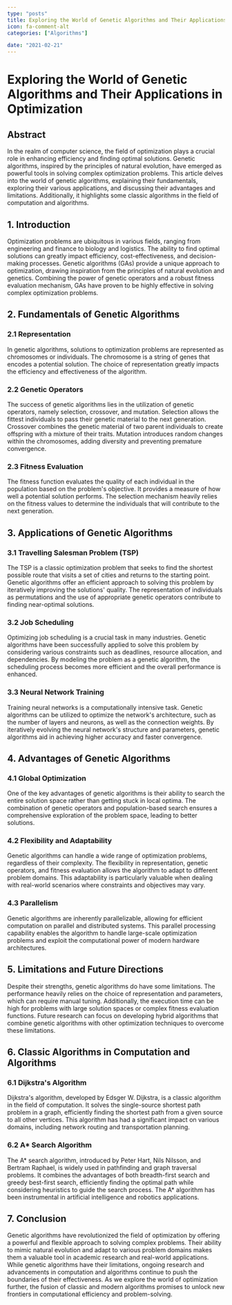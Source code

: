 ```yaml
---
type: "posts"
title: Exploring the World of Genetic Algorithms and Their Applications in Optimization
icon: fa-comment-alt
categories: ["Algorithms"]

date: "2021-02-21"
---
```




# Exploring the World of Genetic Algorithms and Their Applications in Optimization

## Abstract
In the realm of computer science, the field of optimization plays a crucial role in enhancing efficiency and finding optimal solutions. Genetic algorithms, inspired by the principles of natural evolution, have emerged as powerful tools in solving complex optimization problems. This article delves into the world of genetic algorithms, explaining their fundamentals, exploring their various applications, and discussing their advantages and limitations. Additionally, it highlights some classic algorithms in the field of computation and algorithms.

## 1. Introduction
Optimization problems are ubiquitous in various fields, ranging from engineering and finance to biology and logistics. The ability to find optimal solutions can greatly impact efficiency, cost-effectiveness, and decision-making processes. Genetic algorithms (GAs) provide a unique approach to optimization, drawing inspiration from the principles of natural evolution and genetics. Combining the power of genetic operators and a robust fitness evaluation mechanism, GAs have proven to be highly effective in solving complex optimization problems.

## 2. Fundamentals of Genetic Algorithms
### 2.1 Representation
In genetic algorithms, solutions to optimization problems are represented as chromosomes or individuals. The chromosome is a string of genes that encodes a potential solution. The choice of representation greatly impacts the efficiency and effectiveness of the algorithm.

### 2.2 Genetic Operators
The success of genetic algorithms lies in the utilization of genetic operators, namely selection, crossover, and mutation. Selection allows the fittest individuals to pass their genetic material to the next generation. Crossover combines the genetic material of two parent individuals to create offspring with a mixture of their traits. Mutation introduces random changes within the chromosomes, adding diversity and preventing premature convergence.

### 2.3 Fitness Evaluation
The fitness function evaluates the quality of each individual in the population based on the problem's objective. It provides a measure of how well a potential solution performs. The selection mechanism heavily relies on the fitness values to determine the individuals that will contribute to the next generation.

## 3. Applications of Genetic Algorithms
### 3.1 Travelling Salesman Problem (TSP)
The TSP is a classic optimization problem that seeks to find the shortest possible route that visits a set of cities and returns to the starting point. Genetic algorithms offer an efficient approach to solving this problem by iteratively improving the solutions' quality. The representation of individuals as permutations and the use of appropriate genetic operators contribute to finding near-optimal solutions.

### 3.2 Job Scheduling
Optimizing job scheduling is a crucial task in many industries. Genetic algorithms have been successfully applied to solve this problem by considering various constraints such as deadlines, resource allocation, and dependencies. By modeling the problem as a genetic algorithm, the scheduling process becomes more efficient and the overall performance is enhanced.

### 3.3 Neural Network Training
Training neural networks is a computationally intensive task. Genetic algorithms can be utilized to optimize the network's architecture, such as the number of layers and neurons, as well as the connection weights. By iteratively evolving the neural network's structure and parameters, genetic algorithms aid in achieving higher accuracy and faster convergence.

## 4. Advantages of Genetic Algorithms
### 4.1 Global Optimization
One of the key advantages of genetic algorithms is their ability to search the entire solution space rather than getting stuck in local optima. The combination of genetic operators and population-based search ensures a comprehensive exploration of the problem space, leading to better solutions.

### 4.2 Flexibility and Adaptability
Genetic algorithms can handle a wide range of optimization problems, regardless of their complexity. The flexibility in representation, genetic operators, and fitness evaluation allows the algorithm to adapt to different problem domains. This adaptability is particularly valuable when dealing with real-world scenarios where constraints and objectives may vary.

### 4.3 Parallelism
Genetic algorithms are inherently parallelizable, allowing for efficient computation on parallel and distributed systems. This parallel processing capability enables the algorithm to handle large-scale optimization problems and exploit the computational power of modern hardware architectures.

## 5. Limitations and Future Directions
Despite their strengths, genetic algorithms do have some limitations. The performance heavily relies on the choice of representation and parameters, which can require manual tuning. Additionally, the execution time can be high for problems with large solution spaces or complex fitness evaluation functions. Future research can focus on developing hybrid algorithms that combine genetic algorithms with other optimization techniques to overcome these limitations.

## 6. Classic Algorithms in Computation and Algorithms
### 6.1 Dijkstra's Algorithm
Dijkstra's algorithm, developed by Edsger W. Dijkstra, is a classic algorithm in the field of computation. It solves the single-source shortest path problem in a graph, efficiently finding the shortest path from a given source to all other vertices. This algorithm has had a significant impact on various domains, including network routing and transportation planning.

### 6.2 A* Search Algorithm
The A* search algorithm, introduced by Peter Hart, Nils Nilsson, and Bertram Raphael, is widely used in pathfinding and graph traversal problems. It combines the advantages of both breadth-first search and greedy best-first search, efficiently finding the optimal path while considering heuristics to guide the search process. The A* algorithm has been instrumental in artificial intelligence and robotics applications.

## 7. Conclusion
Genetic algorithms have revolutionized the field of optimization by offering a powerful and flexible approach to solving complex problems. Their ability to mimic natural evolution and adapt to various problem domains makes them a valuable tool in academic research and real-world applications. While genetic algorithms have their limitations, ongoing research and advancements in computation and algorithms continue to push the boundaries of their effectiveness. As we explore the world of optimization further, the fusion of classic and modern algorithms promises to unlock new frontiers in computational efficiency and problem-solving.